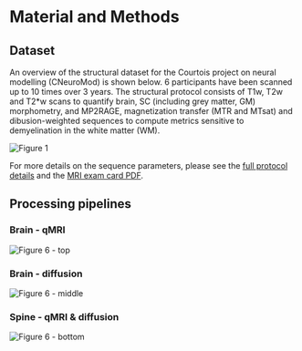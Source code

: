 # Material and Methods

## Dataset

An overview of the structural dataset for the Courtois project on neural modelling (CNeuroMod) is shown below. 6 participants have been scanned up to 10 times over 3 years. The structural protocol consists of T1w, T2w and T2*w scans to quantify brain, SC (including grey matter, GM) morphometry, and MP2RAGE, magnetization transfer (MTR and MTsat) and dibusion-weighted sequences to compute metrics sensitive to demyelination in the white matter (WM).

![Figure 1](https://courtois.s3.ca-central-1.amazonaws.com/Figure1_updated.png)

For more details on the sequence parameters, please see the [full protocol details](https://docs.cneuromod.ca/en/latest/MRI.html#brain-anatomical-sequences) and the [MRI exam card PDF](https://docs.cneuromod.ca/en/latest/_downloads/4f1f285d300373cc60a45d4085097bad/anatomical_protocol_2019-01-22.pdf). 

## Processing pipelines

### Brain - qMRI

![Figure 6 - top](https://courtois.s3.ca-central-1.amazonaws.com/Fig6_brain_qmr.png)

### Brain - diffusion

![Figure 6 - middle](https://courtois.s3.ca-central-1.amazonaws.com/Fig6_brain_dwi.png)

### Spine - qMRI & diffusion

![Figure 6 - bottom](https://courtois.s3.ca-central-1.amazonaws.com/Figure6_sct_not_high_res.png)




